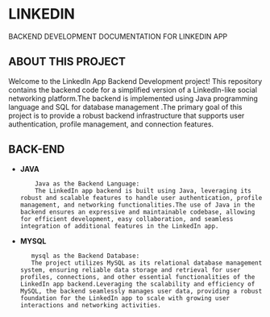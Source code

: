 # LINKEDIN
BACKEND DEVELOPMENT DOCUMENTATION FOR LINKEDIN APP

 ## ABOUT THIS PROJECT
Welcome to the LinkedIn App Backend Development project! This repository contains the backend code for a simplified version of a LinkedIn-like social networking platform.The backend is implemented using Java programming language and  SQL for database management .The primary goal of this project is to provide a robust backend infrastructure that supports user authentication, profile management, and connection features.

## BACK-END
- __JAVA__
  
          Java as the Backend Language:
          The LinkedIn app backend is built using Java, leveraging its robust and scalable features to handle user authentication, profile management, and networking functionalities.The use of Java in the backend ensures an expressive and maintainable codebase, allowing for efficient development, easy collaboration, and seamless integration of additional features in the LinkedIn app.
  
-  __MYSQL__
  
          mysql as the Backend Database:
          The project utilizes MySQL as its relational database management system, ensuring reliable data storage and retrieval for user profiles, connections, and other essential functionalities of the LinkedIn app backend.Leveraging the scalability and efficiency of MySQL, the backend seamlessly manages user data, providing a robust foundation for the LinkedIn app to scale with growing user interactions and networking activities.
